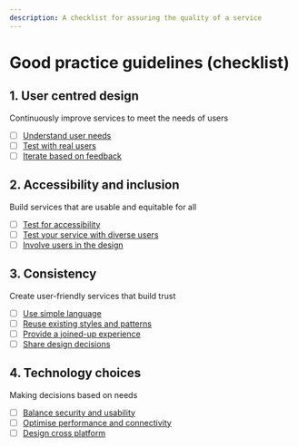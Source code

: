 ```yaml
---
description: A checklist for assuring the quality of a service
---
```


# Good practice guidelines (checklist)

## 1. User centred design

Continuously improve services to meet the needs of users

* [ ] [Understand user needs](1.-user-centred-design/#understand-user-needs)
* [ ] [Test with real users](1.-user-centred-design/#test-with-users)
* [ ] [Iterate based on feedback](1.-user-centred-design/#iterate-based-on-feedback)

## 2. Accessibility and inclusion

Build services that are usable and equitable for all

* [ ] [Test for accessibility](2.-accessibility-and-inclusion/#test-for-accessibility)
* [ ] [Test your service with diverse users](2.-accessibility-and-inclusion/#test-your-service-with-diverse-users)
* [ ] [Involve users in the design](2.-accessibility-and-inclusion/#involve-users-in-the-design)

## 3. Consistency

Create user-friendly services that build trust

* [ ] [Use simple language](3.-consistency/#use-simple-language)
* [ ] [Reuse existing styles and patterns](3.-consistency/#reuse-existing-styles-and-patterns)
* [ ] [Provide a joined-up experience](good-practice-guidelines-checklist.md#3.-consistency)
* [ ] [Share design decisions](3.-consistency/#document-and-share-design-decisions)

## 4. Technology choices

Making decisions based on needs

* [ ] [Balance security and usability](4.-technology-choices/#balance-security-and-privacy)
* [ ] [Optimise performance and connectivity](4.-technology-choices/#optimise-performance-and-connectivity)
* [ ] [Design cross platform](4.-technology-choices/#design-cross-platform)
